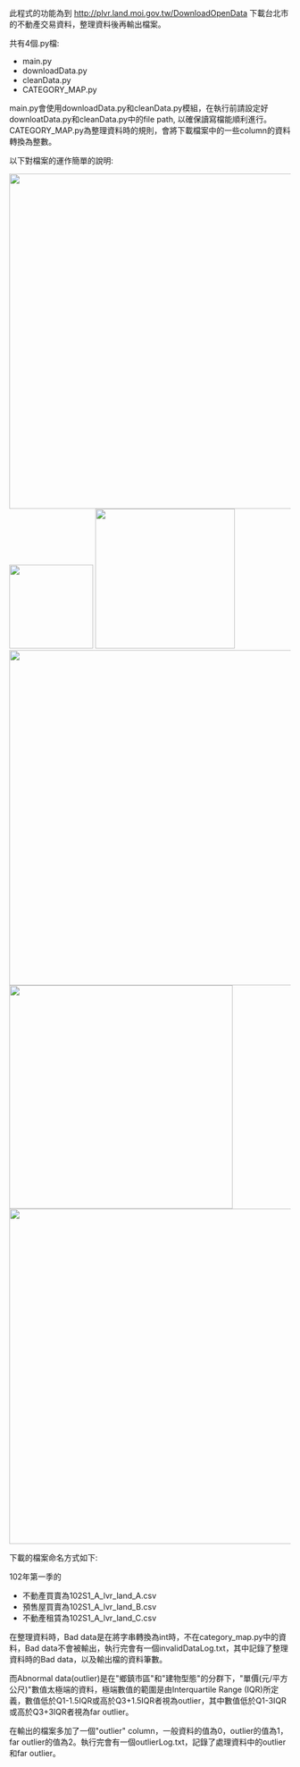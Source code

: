 此程式的功能為到 http://plvr.land.moi.gov.tw/DownloadOpenData 下載台北市的不動產交易資料，整理資料後再輸出檔案。  


共有4個.py檔:  

* main.py  
* downloadData.py  
* cleanData.py
* CATEGORY_MAP.py

main.py會使用downloadData.py和cleanData.py模組，在執行前請設定好downloatData.py和cleanData.py中的file path, 以確保讀寫檔能順利進行。CATEGORY_MAP.py為整理資料時的規則，會將下載檔案中的一些column的資料轉換為整數。  

以下對檔案的運作簡單的說明:  

<img src="https://github.com/yotti5160/DownloadCleanDataExercise/blob/master/screenshot01.PNG" width="600">

<img src="https://github.com/yotti5160/DownloadCleanDataExercise/blob/master/screenshot02.PNG" width="150">

<img src="https://github.com/yotti5160/DownloadCleanDataExercise/blob/master/screenshot03.PNG" width="250">

<img src="https://github.com/yotti5160/DownloadCleanDataExercise/blob/master/screenshot04.PNG" width="600">

<img src="https://github.com/yotti5160/DownloadCleanDataExercise/blob/master/screenshot05.PNG" width="400">

<img src="https://github.com/yotti5160/DownloadCleanDataExercise/blob/master/screenshot06.PNG" width="600">







下載的檔案命名方式如下:  

102年第一季的
* 不動產買賣為102S1_A_lvr_land_A.csv   
* 預售屋買賣為102S1_A_lvr_land_B.csv             
* 不動產租賃為102S1_A_lvr_land_C.csv   
             
在整理資料時，Bad data是在將字串轉換為int時，不在category_map.py中的資料，Bad data不會被輸出，執行完會有一個invalidDataLog.txt，其中記錄了整理資料時的Bad data，以及輸出檔的資料筆數。   

而Abnormal data(outlier)是在"鄉鎮市區"和"建物型態"的分群下，"單價(元/平方公尺)"數值太極端的資料，極端數值的範圍是由Interquartile Range (IQR)所定義，數值低於Q1-1.5IQR或高於Q3+1.5IQR者視為outlier，其中數值低於Q1-3IQR或高於Q3+3IQR者視為far outlier。   

在輸出的檔案多加了一個"outlier" column，一般資料的值為0，outlier的值為1，far outlier的值為2。執行完會有一個outlierLog.txt，記錄了處理資料中的outlier和far outlier。 
